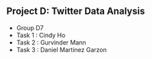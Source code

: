 ## Project D: Twitter Data Analysis
* Group D7
* Task 1 : Cindy Ho
* Task 2 : Gurvinder Mann
* Task 3 : Daniel Martinez Garzon
